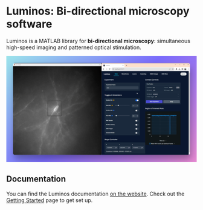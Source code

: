 # Luminos: Bi-directional microscopy software

Luminos is a MATLAB library for **bi-directional microscopy**: simultaneous high-speed imaging and patterned optical stimulation.

![](./imgs/luminos-main-pretty.png)

## Documentation

You can find the Luminos documentation [on the website](https://luminosmicroscopy.com). Check out the [Getting Started](https://www.luminosmicroscopy.com/getting-started) page to get set up.
